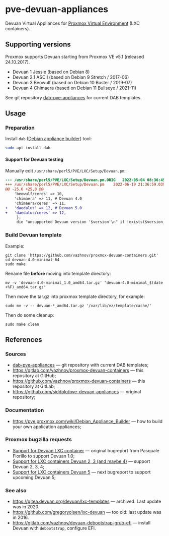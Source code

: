 # pve-devuan-appliances

Devuan Virtual Appliances for [Proxmox Virtual Environment](https://proxmox.com/en/) (LXC containers).

## Supporting versions

Proxmox supports Devuan starting from Proxmox VE v5.1 (released 24.10.2017).

* Devuan 1 Jessie (based on Debian 8)
* Devuan 2.1 ASCII (based on Debian 9 Stretch / 2017-06)
* Devuan 3 Beowulf (based on Debian 10 Buster / 2019-07)
* Devuan 4 Chimaera (based on Debian 11 Bullseye / 2021-11)

See git repository [dab-pve-appliances](https://git.proxmox.com/?p=dab-pve-appliances.git;a=tree) for current DAB templates.

## Usage

### Preparation

Install `dab` ([Debian appliance builder](https://pve.proxmox.com/wiki/Debian_Appliance_Builder)) tool:

```sh
sudo apt install dab
```

#### Support for Devuan testing

Manually edit `/usr/share/perl5/PVE/LXC/Setup/Devuan.pm`:

```diff
--- /usr/share/perl5/PVE/LXC/Setup/Devuan.pm.ORIG	2022-05-04 08:36:45.000000000 +0200
+++ /usr/share/perl5/PVE/LXC/Setup/Devuan.pm	2022-06-19 21:36:59.039446517 +0200
@@ -25,6 +25,8 @@
 	'beowulf/ceres' => 10,
 	'chimaera' => 11, # Devuan 4.0
 	'chimaera/ceres' => 11,
+	'daedalus' => 12, # Devuan 5.0
+	'daedalus/ceres' => 12,
     };
     die "unsupported Devuan version '$version'\n" if !exists($version_map->{$version});
```

### Build Devuan template

Example:

```shell
git clone 'https://github.com/vazhnov/proxmox-devuan-containers.git'
cd devuan-4.0-minimal-64
sudo make
```

Rename file **before** moving into template directory:

```shell
mv -v 'devuan-4.0-minimal_1.0_amd64.tar.gz' "devuan-4.0-minimal_$(date +%F)_amd64.tar.gz"
```
Then move the tar.gz into proxmox template directory, for example:

```shell
sudo mv -v -- devuan-*_amd64.tar.gz '/var/lib/vz/template/cache/'
```

Then do some cleanup:

```shell
sudo make clean
```

## References

### Sources

* [dab-pve-appliances](https://git.proxmox.com/?p=dab-pve-appliances.git;a=tree) — git repository with current DAB templates;
* https://gitlab.com/vazhnov/proxmox-devuan-containers — this repository at GitHub;
* https://github.com/vazhnov/proxmox-devuan-containers — this repository at GitLab;
* https://github.com/siddolo/pve-devuan-appliances — original repository;

### Documentation

* https://pve.proxmox.com/wiki/Debian_Appliance_Builder — how to build your own application appliances;

### Proxmox bugzilla requests

* [Support for Devuan LXC container](https://bugzilla.proxmox.com/show_bug.cgi?id=1668) — original bugreport from Pasquale Fiorillo to support Devuan 1.0;
* [Support for LXC containers Devuan 2, 3 (and maybe 4)](https://bugzilla.proxmox.com/show_bug.cgi?id=3096) — support Devuan 2, 3, 4;
* [Support for LXC containers Devuan 5](https://bugzilla.proxmox.com/show_bug.cgi?id=4007) — next bugreport to support upcoming Devuan 5;

### See also

* https://gitea.devuan.org/devuan/lxc-templates — archived. Last update was in 2020.
* https://github.com/gregoryolsen/lxc-devuan — too old: last update was in 2016.
* https://gitlab.com/vazhnov/devuan-debootstrap-grub-efi — install Devuan with `debootstrap`, configure EFI.
